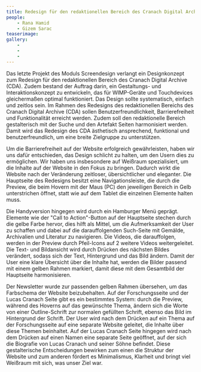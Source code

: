```yaml
---
title: Redesign für den redaktionellen Bereich des Cranach Digital Archive
people:
    - Rana Hamid
    - Gizem Sarac
teaserimage: 
gallery:
    - 
    -
    -
---
```


Das letzte Projekt des Moduls Screendesign verlangt ein Designkonzept zum Redesign für den redaktionellen Bereich des Cranach Digital Archive (CDA). Zudem bestand der Auftrag darin, ein Gestaltungs- und Interaktionskonzept zu entwickeln, das für WIMP-Geräte und Touchdevices gleichermaßen optimal funktioniert. Das Design sollte systematisch, einfach und zeitlos sein. Im Rahmen des Redesigns des redaktionellen Bereichs des Cranach Digital Archive (CDA) sollen Benutzerfreundlichkeit, Barrierefreiheit und Funktionalität erreicht werden. Zudem soll den redaktionelle Bereich gestalterisch mit der Suche und den Artefakt Seiten harmonisiert werden. Damit wird das Redesign des CDA ästhetisch ansprechend, funktional und benutzerfreundlich, um eine breite Zielgruppe zu unterstützen.

Um die Barrierefreiheit auf der Website erfolgreich gewährleisten, haben wir uns dafür entschieden, das Design schlicht zu halten, um den Usern dies zu ermöglichen. Wir haben uns insbesondere auf Weißraum spezialisiert, um die Inhalte auf der Website in den Fokus zu bringen. Dadurch wirkt die Website nach der Veränderung zeitloser, übersichtlicher und eleganter. Die Hauptseite des Redesigns besitzt eine Navigationsleiste, die durch die Preview, die beim Hovern mit der Maus (PC) den jeweiligen Bereich in Gelb unterstrichen öffnet, statt wie auf dem Tablet die einzelnen Elemente halten muss. 

Die Handyversion hingegen wird durch ein Hamburger Menü geprägt. Elemente wie der "Call to Action"-Button auf der Hauptseite stechen durch die gelbe Farbe hervor, dies hilft als Mittel, um die Aufmerksamkeit der User zu schaffen und dabei auf die darauffolgenden Such-Seite mit Gemälde, Archivalien und Literatur zu navigieren. Die Videos, die darauffolgen, werden in der Preview durch Pfeil-Icons auf 2 weitere Videos weitergeleitet. Die Text- und Bildansicht wird durch Drücken des nächsten Bildes verändert, sodass sich der Text, Hintergrund und das Bild ändern. Damit der User eine klare Übersicht über die Inhalte hat, werden die Bilder passend mit einem gelben Rahmen markiert, damit diese mit dem Gesamtbild der Hauptseite harmonisieren. 

Der Newsletter wurde zur passenden gelben Rahmen übersehen, um das Farbschema der Website beizubehalten. Auf der Forschungsseite und der Lucas Cranach Seite gibt es ein bestimmtes System: durch die Preview, während des Hoverns auf das gewünschte Thema, ändern sich die Worte von einer Outline-Schrift zur normalen gefüllten Schrift, ebenso das Bild im Hintergrund der Schrift. Der User wird nach dem Drücken auf ein Thema auf der Forschungsseite auf eine separate Website geleitet, die Inhalte über diese Themen beinhaltet. Auf der Lucas Cranach Seite hingegen wird nach dem Drücken auf einen Namen eine separate Seite geöffnet, auf der sich die Biografie von Lucas Cranach und seiner Söhne befindet. Diese gestalterische Entscheidungen bewirken zum einen die Struktur der Website und  zum anderen fördert es Minimalismus, Klarheit und bringt viel Weißraum mit sich, was unser Ziel war.

